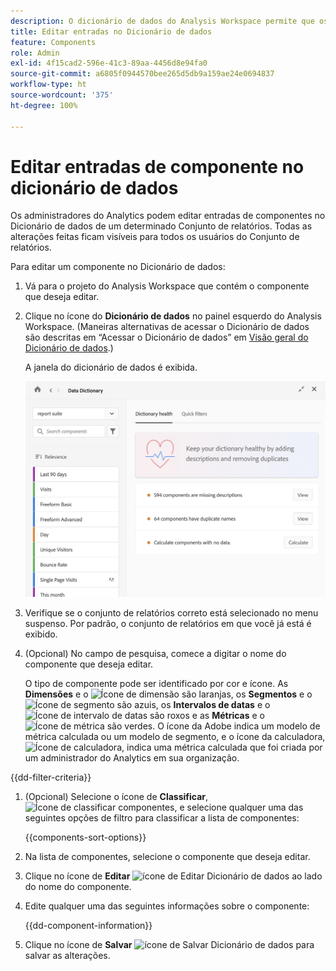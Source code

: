 ```yaml
---
description: O dicionário de dados do Analysis Workspace permite que os usuários rastreiem e criem um catálogo dos vários componentes no Analysis Workspace, incluindo seu uso pretendido, quais estão aprovados, quais são duplicatas e assim por diante.
title: Editar entradas no Dicionário de dados
feature: Components
role: Admin
exl-id: 4f15cad2-596e-41c3-89aa-4456d8e94fa0
source-git-commit: a6805f0944570bee265d5db9a159ae24e0694837
workflow-type: ht
source-wordcount: '375'
ht-degree: 100%

---
```


# Editar entradas de componente no dicionário de dados

Os administradores do Analytics podem editar entradas de componentes no Dicionário de dados de um determinado Conjunto de relatórios. Todas as alterações feitas ficam visíveis para todos os usuários do Conjunto de relatórios.

Para editar um componente no Dicionário de dados:

1. Vá para o projeto do Analysis Workspace que contém o componente que deseja editar.

1. Clique no ícone do **Dicionário de dados** no painel esquerdo do Analysis Workspace. (Maneiras alternativas de acessar o Dicionário de dados são descritas em “Acessar o Dicionário de dados” em [Visão geral do Dicionário de dados](/help/analyze/analysis-workspace/components/data-dictionary/data-dictionary-overview.md).)

   A janela do dicionário de dados é exibida.

   ![Visualização do administrador do Dicionário de dados](assets/data-dictionary-admin.png)

1. Verifique se o conjunto de relatórios correto está selecionado no menu suspenso. Por padrão, o conjunto de relatórios em que você já está é exibido.

1. (Opcional) No campo de pesquisa, comece a digitar o nome do componente que deseja editar.

   O tipo de componente pode ser identificado por cor e ícone. As **Dimensões** e o ![Ícone de dimensão](https://spectrum.adobe.com/static/icons/workflow_18/Smock_Data_18_N.svg) são laranjas, os **Segmentos** e o ![Ícone de segmento](https://spectrum.adobe.com/static/icons/workflow_18/Smock_Segmentation_18_N.svg) são azuis, os **Intervalos de datas** e o ![Ícone de intervalo de datas](https://spectrum.adobe.com/static/icons/workflow_18/Smock_Calendar_18_N.svg) são roxos e as **Métricas** e o ![Ícone de métrica](https://spectrum.adobe.com/static/icons/workflow_18/Smock_Event_18_N.svg) são verdes. O ícone da Adobe indica um modelo de métrica calculada ou um modelo de segmento, e o ícone da calculadora, ![Ícone de calculadora](https://spectrum.adobe.com/static/icons/workflow_18/Smock_Calculator_18_N.svg), indica uma métrica calculada que foi criada por um administrador do Analytics em sua organização.

{{dd-filter-criteria}}

1. (Opcional) Selecione o ícone de **Classificar**, ![Ícone de classificar componentes](https://spectrum.adobe.com/static/icons/workflow_18/Smock_SortOrderDown_18_N.svg), e selecione qualquer uma das seguintes opções de filtro para classificar a lista de componentes:

   {{components-sort-options}}

1. Na lista de componentes, selecione o componente que deseja editar.

1. Clique no ícone de **Editar** ![ícone de Editar Dicionário de dados](https://spectrum.adobe.com/static/icons/workflow_18/Smock_Edit_18_N.svg) ao lado do nome do componente.

1. Edite qualquer uma das seguintes informações sobre o componente:

   {{dd-component-information}}

1. Clique no ícone de **Salvar** ![ícone de Salvar Dicionário de dados](https://spectrum.adobe.com/static/icons/workflow_18/Smock_SaveFloppy_18_N.svg) para salvar as alterações.
